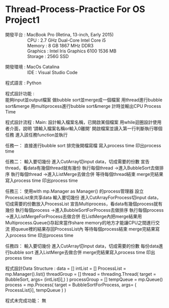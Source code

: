 # Thread-Process-Practice For OS Project1
開發平台 : MacBook Pro (Retina, 13-inch, Early 2015)   
&emsp;&emsp;&emsp;&emsp;&emsp;CPU : 2.7 GHz Dual-Core Intel Core i5   
&emsp;&emsp;&emsp;&emsp;&emsp;Memory : 8 GB 1867 MHz DDR3   
&emsp;&emsp;&emsp;&emsp;&emsp;Graphics : Intel Iris Graphics 6100 1536 MB   
&emsp;&emsp;&emsp;&emsp;&emsp;Storage : 256G SSD   

開發環境 : MacOs Catalina  
&emsp;&emsp;&emsp;&emsp;&emsp;IDE : Visual Studio Code  

程式語言 : Python  

程式設計功能 :  
能夠input並output檔案
做bubble sort並merge成一個檔案
用thread進行bubble sort&merge
用multiprocess進行bubble sort&merge
計時並輸出CPU Process Time

程式設計流程 : 
Main:
設計輸入檔案名稱，已開啟某個檔案
用while迴圈設計使用者介面，說明 ‘請輸入檔案名稱or輸入0離開’
開啟檔案並讀入第一行判斷執行哪個任務
進入該任務function並執行

任務一：
直接進行bubble sort
排完後開檔寫檔
寫入process time
印出process time

任務二：
輸入要切幾份
進入CutArray切input data，切成需要的份數
宣告thread，看data有幾個thread就有幾份
執行每個thread ->進入BubbleSort去做排序
執行每個thread ->進入ListMerge去做合併
等待每個thread結束
merge完結果寫入process time
印出process time

任務三：
使用with mp.Manager as Manager() 的process管理器
設立ProcessList來共享data
輸入要切幾份
進入CutArrayForProcess切input data，切成需要的份數放入ProcessList
宣告Multiprocess，看data有幾個process就有幾份
執行每個process ->進入BubbleSortForProcess去做排序
執行每個process ->進入ListMergeForProcess去做合併
在ListMerge內把merge結果用Multiprocess.Queue()存起來當作share memory的地方才能讓CPU之間進行交流
把queue裡的結果存回ProcessList內
等待每個process結束
merge完結果寫入process time
印出process time

任務四：
輸入要切幾份
進入CutArray切input data，切成需要的份數
每份data進行bubble sort
進入ListMerge去做合併
merge完結果寫入process time
印出process time
	

程式設計Data Structure : 
data = []
intList = []
ProcessList = mp.Manager().list()
threadGroup = []
thread = threading.Thread( target = BubbleSort, args= (intList[i],) )
processGroup = []
tempQueue = mp.Queue()
process = mp.Process( target = BubbleSortForProcess, args= ( ProcessList[i], tempQueue ) )


程式未完成功能：
無
